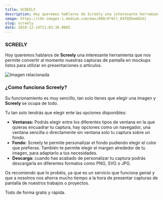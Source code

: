 ```yaml
---
title: SCREELY
description: Hoy queremos hablaros de Screely una interesante herramienta que nos permite convertir al momento nuestras capturas de pantalla en mockups…
image: https://cdn-images-1.medium.com/max/800/0*mlt_K4fQZbemO241
slug: screely
date: 2018-12-14T11:03:36.000Z
---
```


### SCREELY

Hoy queremos hablaros de **Screely** una interesante herramienta que nos permite convertir al momento nuestras capturas de pantalla en mockups listos para utilizar en presentaciones o artículos.

![Imagen relacionada](https://cdn-images-1.medium.com/max/800/0*mlt_K4fQZbemO241)

### ¿Como funciona Screely?

Su funcionamiento es muy sencillo, tan solo tienes que elegir una imagen y **Screely** se ocupa de todo.

Tu tan solo tendrás que elegir ente las opciones disponibles:

- **Ventanas:** Podrás elegir entre los diferentes tipos de ventana en la que quieras encuadrar tu captura, hay opciones como un navegador, una ventana sencilla o directamente sin ventana solo tu captura sobre un fondo.
- **Fondo:** Screely te permite personalizar el fondo pudiendo elegir el color que prefieras. También te permite elegir el margen alrededor de tu imagen, para adaptarlo a tus necesidades.
- **Descarga:** cuando has acabado de personalizar tu captura podrás descargarla en diferentes formatos como PNG, SVG o JPG.

Os recomiendo que lo probéis, ya que es un servicio que funciona genial y que a nosotros nos ahorra mucho tiempo a la hora de presentar capturas de pantalla de nuestros trabajos o proyectos.

Todo de forma gratis y rápida.
